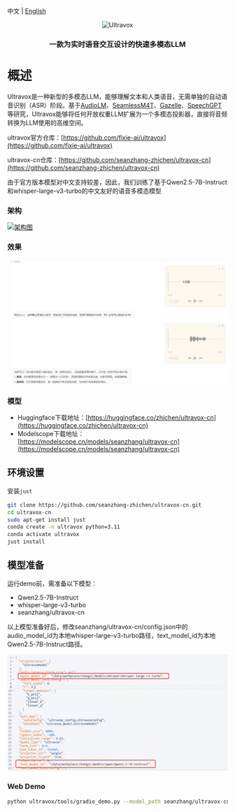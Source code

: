 中文 | [English](README.md)

<p align="center">
  <picture>
    <img alt="Ultravox" src="https://zfmrfvimiaqahezndsse.supabase.co/storage/v1/object/public/images/custom/Introducing%20Ultravox%20Wide.jpg">
  </picture>
</p>

<h3 align="center">
一款为实时语音交互设计的快速多模态LLM
</h3>


# 概述

Ultravox是一种新型的多模态LLM，能够理解文本和人类语音，无需单独的自动语音识别（ASR）阶段。基于[AudioLM](https://arxiv.org/abs/2209.03143)、[SeamlessM4T](https://ai.meta.com/blog/seamless-m4t/)、[Gazelle](https://tincans.ai/slm)、[SpeechGPT](https://github.com/0nutation/SpeechGPT/tree/main/speechgpt)等研究，Ultravox能够将任何开放权重LLM扩展为一个多模态投影器，直接将音频转换为LLM使用的高维空间。

ultravox官方仓库：[https://github.com/fixie-ai/ultravox](https://github.com/fixie-ai/ultravox)

ultravox-cn仓库：[https://github.com/seanzhang-zhichen/ultravox-cn](https://github.com/seanzhang-zhichen/ultravox-cn)

由于官方版本模型对中文支持较差，因此，我们训练了基于Qwen2.5-7B-Instruct和whisper-large-v3-turbo的中文友好的语音多模态模型

### 架构

[![架构图](https://raw.githubusercontent.com/fixie-ai/ultravox/main/docs/assets/Ultravox%20Model%20Architecture.svg)](https://docs.google.com/presentation/d/1ey81xuuMzrJaBwztb_Rq24Cit37GQokD2aAes_KkGVI/edit)


### 效果

![ultravox-cn-web](docs/assets/ultravox-cn-web.png)

### 模型

- Huggingface下载地址：[https://huggingface.co/zhichen/ultravox-cn](https://huggingface.co/zhichen/ultravox-cn)
- Modelscope下载地址：[https://modelscope.cn/models/seanzhang/ultravox-cn](https://modelscope.cn/models/seanzhang/ultravox-cn)


## 环境设置

安装`just`

```bash
git clone https://github.com/seanzhang-zhichen/ultravox-cn.git
cd ultravox-cn
sudo apt-get install just
conda create -n ultravox python=3.11
conda activate ultravox
just install
```

## 模型准备

运行demo前，需准备以下模型：

- Qwen2.5-7B-Instruct
- whisper-large-v3-turbo
- seanzhang/ultravox-cn

以上模型准备好后，修改seanzhang/ultravox-cn/config.json中的audio_model_id为本地whisper-large-v3-turbo路径，text_model_id为本地Qwen2.5-7B-Instruct路径。

![config.json](docs/assets/config.png)

### Web Demo

```bash
python ultravox/tools/gradio_demo.py --model_path seanzhang/ultravox-cn（或本地路径）   
```

